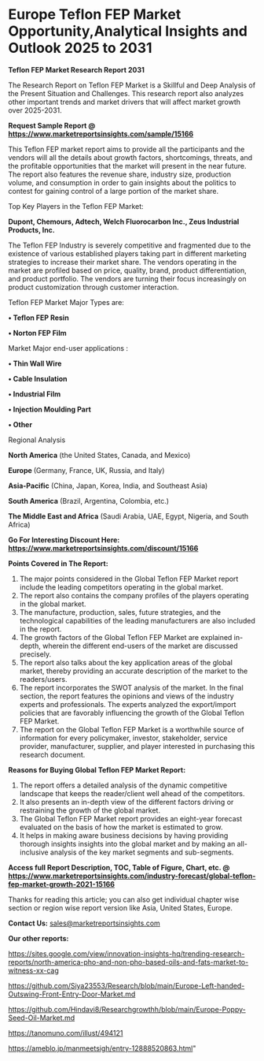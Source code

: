 # Europe Teflon FEP Market Opportunity,Analytical Insights and Outlook 2025 to 2031

<strong>Teflon FEP Market Research Report 2031</strong>

The Research Report on Teflon FEP Market is a Skillful and Deep Analysis of the Present Situation and Challenges. This research report also analyzes other important trends and market drivers that will affect market growth over 2025-2031.

<strong>Request Sample Report @ <a href=https://www.marketreportsinsights.com/sample/15166>https://www.marketreportsinsights.com/sample/15166</a></strong>

This Teflon FEP market report aims to provide all the participants and the vendors will all the details about growth factors, shortcomings, threats, and the profitable opportunities that the market will present in the near future. The report also features the revenue share, industry size, production volume, and consumption in order to gain insights about the politics to contest for gaining control of a large portion of the market share.

Top Key Players in the Teflon FEP Market:

<strong>Dupont, Chemours, Adtech, Welch Fluorocarbon Inc., Zeus Industrial Products, Inc.</strong>

The Teflon FEP Industry is severely competitive and fragmented due to the existence of various established players taking part in different marketing strategies to increase their market share. The vendors operating in the market are profiled based on price, quality, brand, product differentiation, and product portfolio. The vendors are turning their focus increasingly on product customization through customer interaction.

Teflon FEP Market Major Types are:

<strong>• Teflon FEP Resin

• Norton FEP Film</strong>

Market Major end-user applications :

<strong>• Thin Wall Wire

• Cable Insulation

• Industrial Film

• Injection Moulding Part

• Other</strong>

Regional Analysis

</u><strong><b>North America</b></strong> (the United States, Canada, and Mexico)

<strong><b>Europe </b></strong>(Germany, France, UK, Russia, and Italy)

<strong><b>Asia-Pacific</b></strong> (China, Japan, Korea, India, and Southeast Asia)

<strong><b>South America</b></strong> (Brazil, Argentina, Colombia, etc.)

<strong><b>The Middle East and Africa</b></strong> (Saudi Arabia, UAE, Egypt, Nigeria, and South Africa)

<strong>Go For Interesting Discount Here: <a href=https://www.marketreportsinsights.com/discount/15166>https://www.marketreportsinsights.com/discount/15166</a></strong>

<strong>Points Covered in The Report:</strong>
<ol>
  <li>The major points considered in the Global Teflon FEP Market report include the leading competitors operating in the global market.</li>
  <li>The report also contains the company profiles of the players operating in the global market.</li>
  <li>The manufacture, production, sales, future strategies, and the technological capabilities of the leading manufacturers are also included in the report.</li>
  <li>The growth factors of the Global Teflon FEP Market are explained in-depth, wherein the different end-users of the market are discussed precisely.</li>
  <li>The report also talks about the key application areas of the global market, thereby providing an accurate description of the market to the readers/users.</li>
  <li>The report incorporates the SWOT analysis of the market. In the final section, the report features the opinions and views of the industry experts and professionals. The experts analyzed the export/import policies that are favorably influencing the growth of the Global Teflon FEP Market.</li>
  <li>The report on the Global Teflon FEP Market is a worthwhile source of information for every policymaker, investor, stakeholder, service provider, manufacturer, supplier, and player interested in purchasing this research document.</li>
</ol>
<strong>Reasons for Buying Global Teflon FEP Market Report:</strong>

<ol>
  <li>The report offers a detailed analysis of the dynamic competitive landscape that keeps the reader/client well ahead of the competitors.</li>
  <li>It also presents an in-depth view of the different factors driving or restraining the growth of the global market.</li>
  <li>The Global Teflon FEP Market report provides an eight-year forecast evaluated on the basis of how the market is estimated to grow.</li>
  <li>It helps in making aware business decisions by having providing thorough insights insights into the global market and by making an all-inclusive analysis of the key market segments and sub-segments.</li>
</ol>
<strong>Access full Report Description, TOC, Table of Figure, Chart, etc. @ <a href=https://www.marketreportsinsights.com/industry-forecast/global-teflon-fep-market-growth-2021-15166>https://www.marketreportsinsights.com/industry-forecast/global-teflon-fep-market-growth-2021-15166</a></strong>


Thanks for reading this article; you can also get individual chapter wise section or region wise report version like Asia, United States, Europe.

<strong>Contact Us:</strong>
sales@marketreportsinsights.com

<strong>Our other reports:</strong>

<a href=https://sites.google.com/view/innovation-insights-hq/trending-research-reports/north-america-pho-and-non-pho-based-oils-and-fats-market-to-witness-xx-cag>https://sites.google.com/view/innovation-insights-hq/trending-research-reports/north-america-pho-and-non-pho-based-oils-and-fats-market-to-witness-xx-cag</a>

<a href=https://github.com/Siya23553/Research/blob/main/Europe-Left-handed-Outswing-Front-Entry-Door-Market.md>https://github.com/Siya23553/Research/blob/main/Europe-Left-handed-Outswing-Front-Entry-Door-Market.md</a>

<a href=https://github.com/Hindavi8/Researchgrowthh/blob/main/Europe-Poppy-Seed-Oil-Market.md>https://github.com/Hindavi8/Researchgrowthh/blob/main/Europe-Poppy-Seed-Oil-Market.md</a>

<a href=https://tanomuno.com/illust/494121>https://tanomuno.com/illust/494121</a>

<a href=https://ameblo.jp/manmeetsigh/entry-12888520863.html>https://ameblo.jp/manmeetsigh/entry-12888520863.html</a>"
